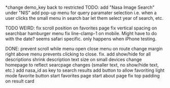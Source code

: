 *change demo_key back to restricted
TODO:
add "Nasa Image Search" under "NIS" 
add pop-up menu for query paramater selection i.e. when a user clicks the small menu in search bar let them select year of search, etc.

TODO WEIRD:
fix scroll position on favorites page
fix vertical spacing on searchbar hamburger menu
fix line-clamp-1 on mobile. Might have to do with the date? seems safari specific. only happens when iPhone testing.

DONE:
prevent scroll while menu open
close menu on route change
margin right above menu prevents clicking to close. fix.
add show/hide for all descriptions
shrink description text size on small devices
change homepage to reflect searcpage changes (smaller text, no show/hide text, etc.)
add nasa_id as key to search results
add button to allow favoriting
light mode favorite button
start favorites page
start about page
fix top padding on result card